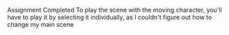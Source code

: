 Assignment Completed
To play the scene with the moving character, you'll have to play it by selecting it individually, as I couldn't figure out how to change my main scene